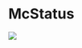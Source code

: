 # McStatus

<img src="https://raw.githubusercontent.com/syorito-hatsuki/Ellison/master/banner.jpg"/>
